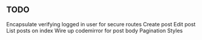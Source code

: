TODO
----

Encapsulate verifying logged in user for secure routes
Create post
Edit post
List posts on index
Wire up codemirror for post body
Pagination
Styles
